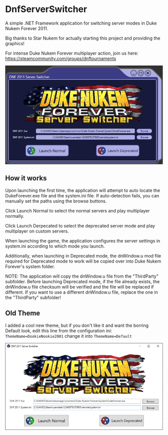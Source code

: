 # DnfServerSwitcher
A simple .NET Framework application for switching server modes in Duke Nukem Forever 2011.

Big thanks to Star Nukem for actually starting this project and providing the graphics!

For intense Duke Nukem Forever multiplayer action, join us here: https://steamcommunity.com/groups/dnftournaments

![](.doc/ApplicationTheme.png)

## How it works
Upon launching the first time, the application will attempt to auto locate the DukeForever.exe file and the system.ini file.
If auto-detection fails, you can manually set the paths using the browse buttons.

Click Launch Normal to select the normal servers and play multiplayer normally.

Click Launch Derpecated to select the deprecated server mode and play multiplayer on custom servers.

When launching the game, the application configures the server settings in system.ini according to which mode you launch. 

Additionally, when launching in Deprecated mode, the dnWindow.u mod file required for Deprecated mode to work will be copied over into Duke Nukem Forever's system folder. 

NOTE: The application will copy the dnWindow.u file from the "ThirdParty" subfolder. Before launching Deprecated mode, if the file already exists, the dnWindow.u file checksum will be verified and the file will be replaced if different. If you want to use a different dnWindow.u file, replace the one in the "ThirdParty" subfolder!

## Old Theme

I added a cool new theme, but if you don't like it and want the borring Default look, edit this line from the configuration ini:
`ThemeName=DookieNookie2001` change it into `ThemeName=Default`

![](.doc/Application.png)